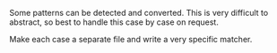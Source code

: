 Some patterns can be detected and converted.
This is very difficult to abstract, so best to handle this case by case on request.

Make each case a separate file and write a very specific matcher.

